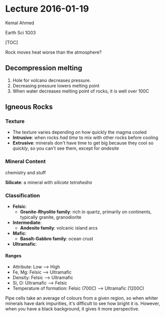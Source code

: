 # Lecture 2016-01-19

Kemal Ahmed

Earth Sci 1G03

[TOC]

Rock moves heat worse than the atmosphere?

## Decompression melting

1. Hole for volcano decreases pressure.
2. Decreasing pressure lowers melting point
3. When water decreases melting point of rocks, it is well over 100C

## Igneous Rocks

### Texture

* The texture varies depending on how quickly the magma cooled
* **Intrusive**: when rocks *had time* to mix with other rocks before cooling
* **Extrusive**: minerals don't have time to get big because they cool so *quickly*, so you can't see them, except for *andesite*

### Mineral Content

chemistry and stuff

**Silicate**: a mineral with *silicate tetrahedra*

### Classification

* **Felsic**: 
  * **Granite-Rhyolite family**: rich in quartz, primarily on continents, typically granite, granodiorite
* **Intermediate**: 
  * **Andesite family**: volcanic island arcs
* **Mafic**:
  * **Basalt-Gabbro family**: ocean crust
* **Ultramafic**:

#### Ranges

* Attribute: Low —> High
* Fe, Mg: Felsic —> Ultramafic
* Density: Felsic —> Ultramafic
* Si, O: Ultramafic —> Felsic
* Temperature of formation: Felsic (700C) —> Ultramafic (1200C)



Pipe cells take an average of colours from a given region, so when whiter minerals have dark impurities, it's difficult to see how bright it is. However, when you have a black background, it gives it more perspective.

